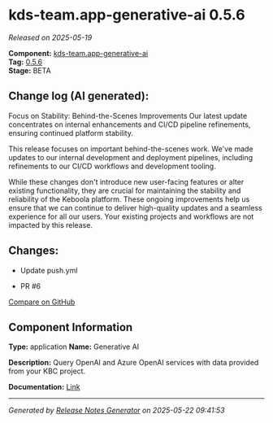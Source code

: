 #  kds-team.app-generative-ai 0.5.6

_Released on 2025-05-19_

**Component:** [kds-team.app-generative-ai](https://github.com/keboola/component-generative-ai)  
**Tag:** [0.5.6](https://github.com/keboola/component-generative-ai/releases/tag/0.5.6)  
**Stage:** BETA


## Change log (AI generated):
Focus on Stability: Behind-the-Scenes Improvements
Our latest update concentrates on internal enhancements and CI/CD pipeline refinements, ensuring continued platform stability.

This release focuses on important behind-the-scenes work. We've made updates to our internal development and deployment pipelines, including refinements to our CI/CD workflows and development tooling.

While these changes don't introduce new user-facing features or alter existing functionality, they are crucial for maintaining the stability and reliability of the Keboola platform. These ongoing improvements help us ensure that we can continue to deliver high-quality updates and a seamless experience for all our users. Your existing projects and workflows are not impacted by this release.



## Changes:



- Update push.yml 




- PR #6 



[Compare on GitHub](https://github.com/keboola/component-generative-ai/compare/0.5.5...0.5.6)



## Component Information
**Type:** application
**Name:** Generative AI

**Description:** Query OpenAI and Azure OpenAI services with data provided from your KBC project.


**Documentation:** [Link](https://help.keboola.com/components/applications/ai/generative-ai/)



---
_Generated by [Release Notes Generator](https://github.com/keboola/release-notes-generator)
on 2025-05-22 09:41:53_